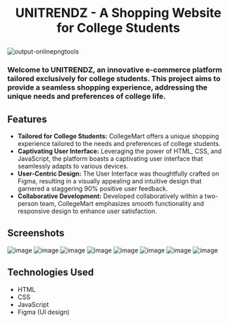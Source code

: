 # <p align="center"> UNITRENDZ - A Shopping Website for College Students </p>
![output-onlinepngtools](https://github.com/Ketan-Sing-h/UniTrendz-Website/assets/102852482/7430fd58-2bd1-4f5a-8c97-b8c67684af1c)

### Welcome to UNITRENDZ, an innovative e-commerce platform tailored exclusively for college students. This project aims to provide a seamless shopping experience, addressing the unique needs and preferences of college life.

## Features
- **Tailored for College Students:** CollegeMart offers a unique shopping experience tailored to the needs and preferences of college students.
- **Captivating User Interface:** Leveraging the power of HTML, CSS, and JavaScript, the platform boasts a captivating user interface that seamlessly adapts to various devices.
- **User-Centric Design:** The User Interface was thoughtfully crafted on Figma, resulting in a visually appealing and intuitive design that garnered a staggering 90% positive user feedback.
- **Collaborative Development:** Developed collaboratively within a two-person team, CollegeMart emphasizes smooth functionality and responsive design to enhance user satisfaction.

## Screenshots
![image](https://github.com/Ketan-Sing-h/UniTrendz-Website/assets/102852482/a24f3b31-9edb-4f09-9f80-95c37f096aeb)
![image](https://github.com/Ketan-Sing-h/UniTrendz-Website/assets/102852482/4dd412e7-f78b-46bc-b540-28f6e9105e55)
![image](https://github.com/Ketan-Sing-h/UniTrendz-Website/assets/102852482/e869a748-5075-426b-a5ec-946e93fbaedb)
![image](https://github.com/Ketan-Sing-h/UniTrendz-Website/assets/102852482/9c678bc7-0056-4f1f-9524-87b556e3754c)
![image](https://github.com/Ketan-Sing-h/UniTrendz-Website/assets/102852482/62e40fea-4a22-4020-bd61-0f69f35948c7)
![image](https://github.com/Ketan-Sing-h/UniTrendz-Website/assets/102852482/0bc7bc0b-0f60-453f-b128-7c55fbe56b47)
![image](https://github.com/Ketan-Sing-h/UniTrendz-Website/assets/102852482/7c6ada9c-c377-4d46-8ec5-33be5cab6c8c)
![image](https://github.com/Ketan-Sing-h/UniTrendz-Website/assets/102852482/5bb77441-c68e-4486-b174-88bba0553e07)

## Technologies Used
- HTML
- CSS
- JavaScript
- Figma (UI design)
